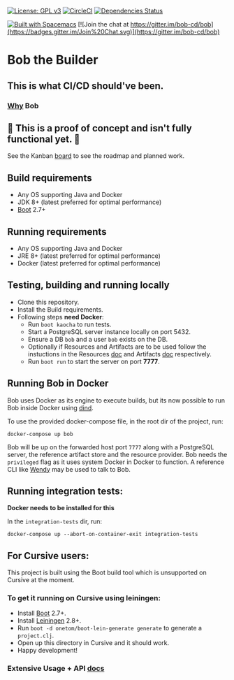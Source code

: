 [![License: GPL v3](https://img.shields.io/badge/license-GPL%20v3-blue.svg)](http://www.gnu.org/licenses/gpl-3.0)
[![CircleCI](https://circleci.com/gh/bob-cd/bob/tree/master.svg?style=svg)](https://circleci.com/gh/bob-cd/bob/tree/master)
[![Dependencies Status](https://versions.deps.co/bob-cd/bob/status.png)](https://versions.deps.co/bob-cd/bob)

[![Built with Spacemacs](https://cdn.rawgit.com/syl20bnr/spacemacs/442d025779da2f62fc86c2082703697714db6514/assets/spacemacs-badge.svg)](http://spacemacs.org)
[![Join the chat at https://gitter.im/bob-cd/bob](https://badges.gitter.im/Join%20Chat.svg)](https://gitter.im/bob-cd/bob)

# Bob the Builder

## This is what CI/CD should've been.

### [Why](https://bob-cd.github.io/bob/why-bob) Bob

## 🚧 This is a proof of concept and isn't fully functional yet. 🚧
See the Kanban [board](https://github.com/bob-cd/bob/projects/1) to see the roadmap and planned work.

## Build requirements
- Any OS supporting Java and Docker
- JDK 8+ (latest preferred for optimal performance)
- [Boot](https://boot-clj.com/) 2.7+

## Running requirements
- Any OS supporting Java and Docker
- JRE 8+ (latest preferred for optimal performance)
- Docker (latest preferred for optimal performance)

## Testing, building and running locally
- Clone this repository.
- Install the Build requirements.
- Following steps **need Docker**:
    - Run `boot kaocha` to run tests.
    - Start a PostgreSQL server instance locally on port 5432.
    - Ensure a DB `bob` and a user `bob` exists on the DB.
    - Optionally if Resources and Artifacts are to be used follow the instuctions in the Resources [doc](https://bob-cd.github.io/bob/concepts/resource) and Artifacts [doc](https://bob-cd.github.io/bob/concepts/artifact) respectively.
    - Run `boot run` to start the server on port **7777**.

## Running Bob in Docker
Bob uses Docker as its engine to execute builds, but its now possible to run Bob
inside Docker using [dind](https://hub.docker.com/_/docker).

To use the provided docker-compose file, in the root dir of the project, run:

`docker-compose up bob`

Bob will be up on the forwarded host port `7777` along with a PostgreSQL server, the reference artifact store and the resource provider.
Bob needs the `privileged` flag as it uses system Docker in Docker to function.
A reference CLI like [Wendy](https://github.com/bob-cd/wendy) may be used to talk to Bob.

## Running integration tests:

**Docker needs to be installed for this**

In the `integration-tests` dir, run:

`docker-compose up --abort-on-container-exit integration-tests`

## For Cursive users:
This project is built using the Boot build tool which is unsupported on Cursive at the moment.

### To get it running on Cursive using leiningen:
- Install [Boot](https://boot-clj.com/) 2.7+.
- Install [Leiningen](https://leiningen.org/) 2.8+.
- Run `boot -d onetom/boot-lein-generate generate` to generate a `project.clj`.
- Open up this directory in Cursive and it should work.
- Happy development!

### Extensive Usage + API [docs](https://bob-cd.github.io/bob)

